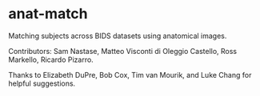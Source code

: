 # anat-match
Matching subjects across BIDS datasets using anatomical images.

Contributors: Sam Nastase, Matteo Visconti di Oleggio Castello, Ross Markello, Ricardo Pizarro.

Thanks to Elizabeth DuPre, Bob Cox, Tim van Mourik, and Luke Chang for helpful suggestions.
